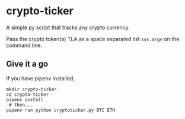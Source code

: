 # crypto-ticker

A simple py script that tracks any crypto currency.

Pass the crypto token(s) TLA as a space separated list `sys.argv` on the command line. 


Give it a go
-----

If you have pipenv installed;

```
mkdir crypto-ticker
cd crypto-ticker
pipenv install
 # then...
pipenv run python cryptoticker.py BTC ETH
```
